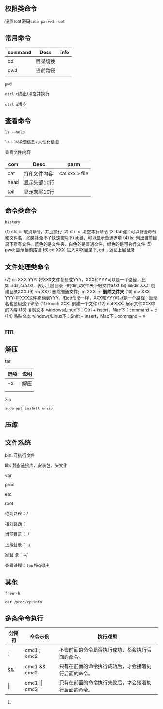 ##  权限类命令

设置root密码`sudo passwd root`

## 常用命令

| command | Desc     | info |
| ------- | -------- | ---- |
| cd      | 目录切换 |      |
| pwd     | 当前路径 |      |
|         |          |      |

`pwd`

`ctrl c`终止/清空并换行

`ctrl u`清空

## 查看命令

`ls --help`

`ls -lh`详细信息+人性化信息

查看文件内容

| com  | Desc         | parm           |
| ---- | ------------ | -------------- |
| cat  | 打印文件内容 | cat xxx > file |
| head | 显示头部10行 |                |
| tail | 显示末尾10行 |                |

## 命令类命令

`history`

(1) ctrl c: 取消命令，并且换行
(2) ctrl u: 清空本行命令
(3) tab键：可以补全命令和文件名，如果补全不了快速按两下tab键，可以显示备选选项
(4) ls: 列出当前目录下所有文件，蓝色的是文件夹，白色的是普通文件，绿色的是可执行文件
(5) pwd: 显示当前路径
(6) cd XXX: 进入XXX目录下, cd .. 返回上层目录

## 文件处理类命令

(7) cp XXX YYY: 将XXX文件复制成YYY，XXX和YYY可以是一个路径，比如../dir_c/a.txt，表示上层目录下的dir_c文件夹下的文件a.txt
(8) mkdir XXX: 创建目录XXX
(9) rm XXX: 删除普通文件;  rm XXX **-r: 删除文件夹**
(10) mv XXX YYY: 将XXX文件移动到YYY，和cp命令一样，XXX和YYY可以是一个路径；重命名也是用这个命令
(11) touch XXX: 创建一个文件
(12) cat XXX: 展示文件XXX中的内容
(13) 复制文本
    windows/Linux下：Ctrl + insert，Mac下：command + c
(14) 粘贴文本
    windows/Linux下：Shift + insert，Mac下：command + v

## rm



## 解压

tar

| 选项 | 说明 |
| ---- | ---- |
| -x   | 解压 |
|      |      |
|      |      |

zip

`sudo apt install unzip`

## 压缩



## 文件系统

bin: 可执行文件

lib: 静态链接库，安装包，头文件

var

proc

etc

root

绝对路径：/

相对路劲：

当前目录：./

上级目录：../

家目
录：~/

查看进程：`top` 按q退出

## 其他

`free -h`

`cat /proc/cpuinfo`

## 多条命令执行

| 分隔符 | 命令示例       | 执行逻辑                                             |
| ------ | -------------- | ---------------------------------------------------- |
| ;      | cmd1 ; cmd2    | 不管前面的命令是否执行成功，都会执行后面的命令。     |
| &&     | cmd1 && cmd2   | 只有在前面的命令执行成功后，才会接着执行后面的命令。 |
| \|\|   | cmd1 \|\| cmd2 | 只有在前面的命令执行失败后，才会接着执行后面的命令。 |

1. 
